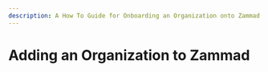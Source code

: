 ```yaml
---
description: A How To Guide for Onboarding an Organization onto Zammad
---
```


# Adding an Organization to Zammad



